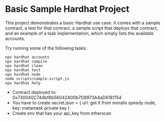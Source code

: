 # Basic Sample Hardhat Project

This project demonstrates a basic Hardhat use case. It comes with a sample contract, a test for that contract, a sample script that deploys that contract, and an example of a task implementation, which simply lists the available accounts.

Try running some of the following tasks:

```shell
npx hardhat accounts
npx hardhat compile
npx hardhat clean
npx hardhat test
npx hardhat node
node scripts/sample-script.js
npx hardhat help
```
- Contract deployed to: 0x730040C744bf8b56042A00b7D8973A4aD6181154 
- You have to create secret.json = {
  url: get it from moralis speedy node,
  key: metamask private key
}
- Create env that has your api_key from etherscan
